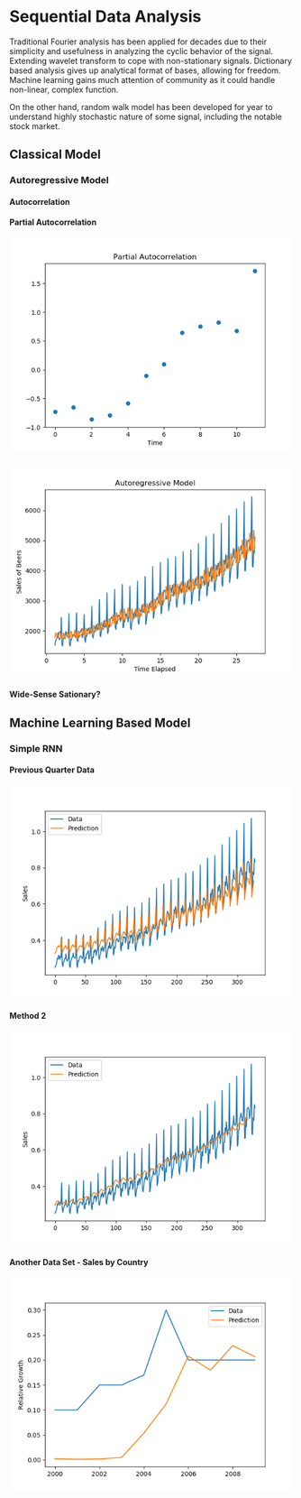# Sequential Data Analysis
Traditional Fourier analysis has been applied for decades due to their simplicity and usefulness in analyzing the cyclic behavior of the signal. Extending wavelet transform to cope with non-stationary signals. Dictionary based analysis gives up analytical format of bases, allowing for freedom. Machine learning gains much attention of community as it could handle non-linear, complex function. 

On the other hand, random walk model has been developed for year to understand highly stochastic nature of some signal, including the notable stock market.  
## Classical Model
### Autoregressive Model
#### Autocorrelation
#### Partial Autocorrelation
![Image of Setup](Classic/Autoregressive_Model/pacf.png)
####
![Image of Setup](Classic/Autoregressive_Model/model.png)
#### Wide-Sense Sationary?
## Machine Learning Based Model
### Simple RNN
#### Previous Quarter Data
![](Deep_Learning_Based/Simple_RNN/beer_sales_quarter_data.png)
#### Method 2
![](Deep_Learning_Based/Simple_RNN/beer_sales_quarter_data_2.png)
#### Another Data Set - Sales by Country
![Image of Setup](Deep_Learning_Based/Simple_RNN/Growth_Prediction.png)
